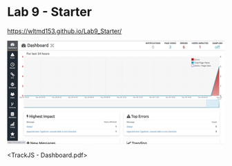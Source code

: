 # Lab 9 - Starter
https://wltmd153.github.io/Lab9_Starter/


![trackJS2](trackjs.png)

<TrackJS - Dashboard.pdf>
